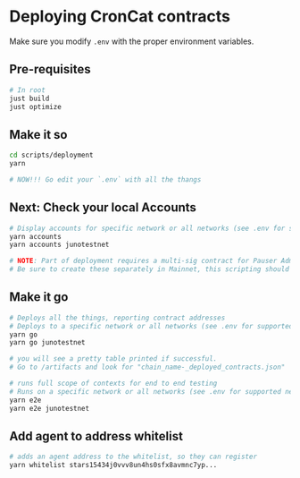 # Deploying CronCat contracts

Make sure you modify `.env` with the proper environment variables.

## Pre-requisites

```bash
# In root
just build
just optimize
```

## Make it so

```bash
cd scripts/deployment
yarn

# NOW!!! Go edit your `.env` with all the thangs
```

## Next: Check your local Accounts

```bash
# Display accounts for specific network or all networks (see .env for supported networks list)
yarn accounts
yarn accounts junotestnet

# NOTE: Part of deployment requires a multi-sig contract for Pauser Admin.
# Be sure to create these separately in Mainnet, this scripting should only be used for testnet!!!!
```

## Make it go

```bash
# Deploys all the things, reporting contract addresses
# Deploys to a specific network or all networks (see .env for supported networks list)
yarn go
yarn go junotestnet

# you will see a pretty table printed if successful.
# Go to /artifacts and look for "chain_name-_deployed_contracts.json"

# runs full scope of contexts for end to end testing
# Runs on a specific network or all networks (see .env for supported networks list)
yarn e2e
yarn e2e junotestnet
```

## Add agent to address whitelist

```bash
# adds an agent address to the whitelist, so they can register
yarn whitelist stars15434j0vvv8un4hs0sfx8avmnc7yp...
```
